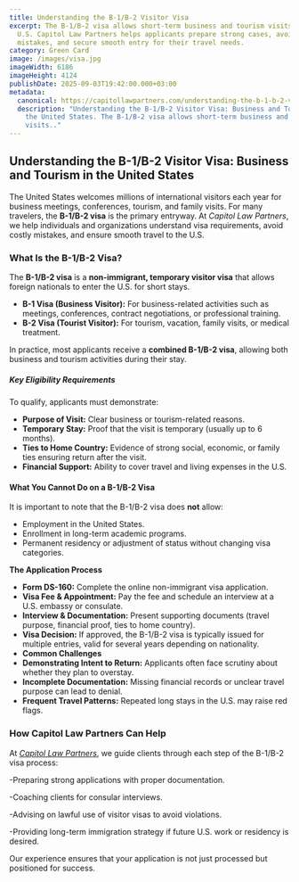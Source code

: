 ```yaml
---
title: Understanding the B-1/B-2 Visitor Visa
excerpt: The B-1/B-2 visa allows short-term business and tourism visits to the
  U.S. Capitol Law Partners helps applicants prepare strong cases, avoid
  mistakes, and secure smooth entry for their travel needs.
category: Green Card
image: /images/visa.jpg
imageWidth: 6186
imageHeight: 4124
publishDate: 2025-09-03T19:42:00.000+03:00
metadata:
  canonical: https://capitollawpartners.com/understanding-the-b-1-b-2-visitor-visa-business-and-tourism-in-the-united-states
  description: "Understanding the B-1/B-2 Visitor Visa: Business and Tourism in
    the United States. The B-1/B-2 visa allows short-term business and tourism
    visits.."
---
```

## **Understanding the B-1/B-2 Visitor Visa: Business and Tourism in the United States** 

The United States welcomes millions of international visitors each year for business meetings, conferences, tourism, and family visits. For many travelers, the **B-1/B-2 visa** is the primary entryway. At *Capitol Law Partners*, we help individuals and organizations understand visa requirements, avoid costly mistakes, and ensure smooth travel to the U.S. 

### **What Is the B-1/B-2 Visa?** 

The **B-1/B-2 visa** is a **non-immigrant, temporary visitor visa** that allows foreign nationals to enter the U.S. for short stays. 

* **B-1 Visa (Business Visitor):** For business-related activities such as meetings, conferences, contract negotiations, or professional training. 
* **B-2 Visa (Tourist Visitor):** For tourism, vacation, family visits, or medical treatment. 

In practice, most applicants receive a **combined B-1/B-2 visa**, allowing both business and tourism activities during their stay. 

##### **Key Eligibility Requirements** 

To qualify, applicants must demonstrate: 

* **Purpose of Visit:** Clear business or tourism-related reasons. 
* **Temporary Stay:** Proof that the visit is temporary (usually up to 6 months). 
* **Ties to Home Country:** Evidence of strong social, economic, or family ties ensuring return after the visit. 
* **Financial Support:** Ability to cover travel and living expenses in the U.S. 

#### **What You Cannot Do on a B-1/B-2 Visa** 

It is important to note that the B-1/B-2 visa does **not** allow: 

* Employment in the United States. 
* Enrollment in long-term academic programs. 
* Permanent residency or adjustment of status without changing visa categories. 

**The Application Process** 

* **Form DS-160:** Complete the online non-immigrant visa application. 
* **Visa Fee & Appointment:** Pay the fee and schedule an interview at a U.S. embassy or consulate. 
* **Interview & Documentation:** Present supporting documents (travel purpose, financial proof, ties to home country). 
* **Visa Decision:** If approved, the B-1/B-2 visa is typically issued for multiple entries, valid for several years depending on nationality. 
* **Common Challenges** 
* **Demonstrating Intent to Return:** Applicants often face scrutiny about whether they plan to overstay. 
* **Incomplete Documentation:** Missing financial records or unclear travel purpose can lead to denial. 
* **Frequent Travel Patterns:** Repeated long stays in the U.S. may raise red flags. 

### **How Capitol Law Partners Can Help** 

At *[Capitol Law Partners](https://capitollawpartners.com)*, we guide clients through each step of the B-1/B-2 visa process: 

\-Preparing strong applications with proper documentation. 

\-Coaching clients for consular interviews. 

\-Advising on lawful use of visitor visas to avoid violations. 

\-Providing long-term immigration strategy if future U.S. work or residency is desired. 

Our experience ensures that your application is not just processed but positioned for success.
